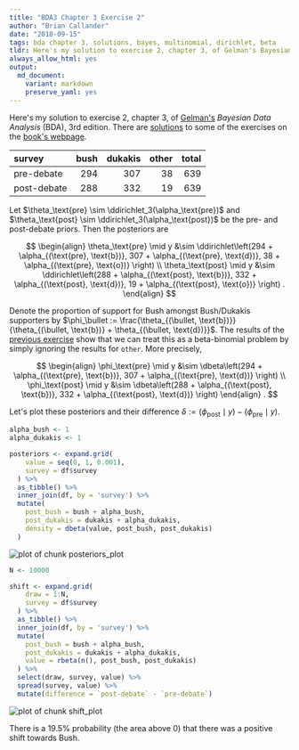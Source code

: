 ```yaml
---
title: "BDA3 Chapter 3 Exercise 2"
author: "Brian Callander"
date: "2018-09-15"
tags: bda chapter 3, solutions, bayes, multinomial, dirichlet, beta
tldr: Here's my solution to exercise 2, chapter 3, of Gelman's Bayesian Data Analysis (BDA), 3rd edition.
always_allow_html: yes
output: 
  md_document:
    variant: markdown
    preserve_yaml: yes
---
```


Here's my solution to exercise 2, chapter 3, of [Gelman's](https://andrewgelman.com/) *Bayesian Data Analysis* (BDA), 3rd edition. There are [solutions](http://www.stat.columbia.edu/~gelman/book/solutions.pdf) to some of the exercises on the [book's webpage](http://www.stat.columbia.edu/~gelman/book/).

<!--more-->

<div style="display:none">
  $\DeclareMathOperator{\dbinomial}{Binomial}
   \DeclareMathOperator{\dbern}{Bernoulli}
   \DeclareMathOperator{\dpois}{Poisson}
   \DeclareMathOperator{\dnorm}{Normal}
   \DeclareMathOperator{\dcauchy}{Cauchy}
   \DeclareMathOperator{\dexponential}{Exp}
   \DeclareMathOperator{\dgamma}{Gamma}
   \DeclareMathOperator{\dinvgamma}{InvGamma}
   \DeclareMathOperator{\invlogit}{InvLogit}
   \DeclareMathOperator{\logit}{Logit}
   \DeclareMathOperator{\ddirichlet}{Dirichlet}
   \DeclareMathOperator{\dbeta}{Beta}$
</div>



<table class="table table-striped table-hover table-responsive" style="margin-left: auto; margin-right: auto;">
 <thead>
  <tr>
   <th style="text-align:left;"> survey </th>
   <th style="text-align:right;"> bush </th>
   <th style="text-align:right;"> dukakis </th>
   <th style="text-align:right;"> other </th>
   <th style="text-align:right;"> total </th>
  </tr>
 </thead>
<tbody>
  <tr>
   <td style="text-align:left;"> pre-debate </td>
   <td style="text-align:right;"> 294 </td>
   <td style="text-align:right;"> 307 </td>
   <td style="text-align:right;"> 38 </td>
   <td style="text-align:right;"> 639 </td>
  </tr>
  <tr>
   <td style="text-align:left;"> post-debate </td>
   <td style="text-align:right;"> 288 </td>
   <td style="text-align:right;"> 332 </td>
   <td style="text-align:right;"> 19 </td>
   <td style="text-align:right;"> 639 </td>
  </tr>
</tbody>
</table>

Let $\theta_\text{pre} \sim \ddirichlet_3(\alpha_\text{pre})$ and $\theta_\text{post} \sim \ddirichlet_3(\alpha_\text{post})$ be the pre- and post-debate priors. Then the posteriors are 

$$
\begin{align}
  \theta_\text{pre} \mid y &\sim \ddirichlet\left(294 + \alpha_{(\text{pre}, \text{b})}, 307 + \alpha_{(\text{pre}, \text{d})}, 38 + \alpha_{(\text{pre}, \text{o})} \right)
  \\
  \theta_\text{post} \mid y &\sim \ddirichlet\left(288 + \alpha_{(\text{post}, \text{b})}, 332 + \alpha_{(\text{post}, \text{d})}, 19 + \alpha_{(\text{post}, \text{o})} \right)
.
\end{align}
$$

Denote the proportion of support for Bush amongst Bush/Dukakis supporters by $\phi_\bullet := \frac{\theta_{(\bullet, \text{b})}}{\theta_{(\bullet, \text{b})} + \theta_{(\bullet, \text{d})}}$. The results of the [previous exercise](./chapter_03_exercise_01.html) show that we can treat this as a beta-binomial problem by simply ignoring the results for `other`. More precisely,

$$
\begin{align}
  \phi_\text{pre} \mid y &\sim \dbeta\left(294 + \alpha_{(\text{pre}, \text{b})}, 307 + \alpha_{(\text{pre}, \text{d})} \right)
  \\
  \phi_\text{post} \mid y &\sim \dbeta\left(288 + \alpha_{(\text{post}, \text{b})}, 332 + \alpha_{(\text{post}, \text{d})} \right)
\end{align}
.
$$

Let's plot these posteriors and their difference $\delta := (\phi_\text{post} \mid y) - (\phi_\text{pre} \mid y)$.


```r
alpha_bush <- 1
alpha_dukakis <- 1

posteriors <- expand.grid(
    value = seq(0, 1, 0.001),
    survey = df$survey
  ) %>% 
  as_tibble() %>% 
  inner_join(df, by = 'survey') %>% 
  mutate(
    post_bush = bush + alpha_bush,
    post_dukakis = dukakis + alpha_dukakis,
    density = dbeta(value, post_bush, post_dukakis)
  ) 
```

![plot of chunk posteriors_plot](figure/posteriors_plot-1..svg)



```r
N <- 10000

shift <- expand.grid(
    draw = 1:N, 
    survey = df$survey
  ) %>% 
  as_tibble() %>% 
  inner_join(df, by = 'survey') %>% 
  mutate(
    post_bush = bush + alpha_bush,
    post_dukakis = dukakis + alpha_dukakis,
    value = rbeta(n(), post_bush, post_dukakis)
  ) %>% 
  select(draw, survey, value) %>% 
  spread(survey, value) %>% 
  mutate(difference = `post-debate` - `pre-debate`) 
```

![plot of chunk shift_plot](figure/shift_plot-1..svg)

There is a 19.5% probability (the area above 0) that there was a positive shift towards Bush.
